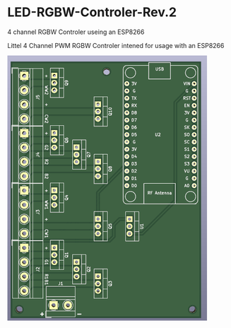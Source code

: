 # LED-RGBW-Controler-Rev.2
 4 channel RGBW Controler useing an ESP8266

Littel 4 Channel PWM RGBW Controler intened for usage with an ESP8266

![PCB Render](Pictures/PCB-Picture.png)